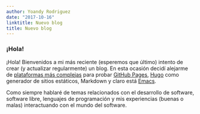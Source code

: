 ```yaml
---
author: Yoandy Rodriguez
date: "2017-10-16"
linktitle: Nuevo blog
title: Nuevo blog
---
```



### **¡Hola!**

¡Hola! Bienvenidos a mi más reciente (esperemos que último) intento de crear (y
actualizar regularmente) un blog. En esta ocasión decidí alejarme
de [plataformas más complejas](http://wordpress.com) para
probar
[GitHub Pages](https://pages.github.io), [Hugo](https://github.com/gohugoio)
como generador de sitios estáticos, Markdown y claro
está [Emacs](https://www.gnu.org/software/emacs/).

Como siempre hablaré de temas relacionados con el desarrollo de software,
software libre, lenguajes de programación y mis experiencias (buenas o malas)
interactuando con el mundo del software.
